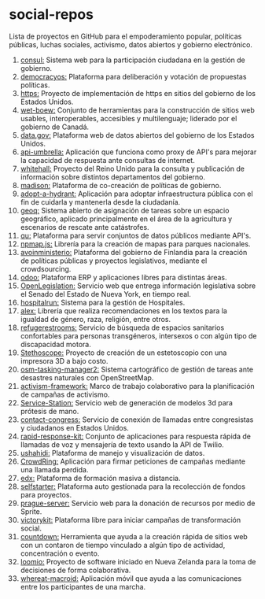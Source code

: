# social-repos
Lista de proyectos en GitHub para el empoderamiento popular, políticas públicas, luchas sociales, activismo, datos abiertos y gobierno electrónico.

1. [consul:](https://github.com/consul/consul) Sistema web para la participación ciudadana en la gestión de gobierno.
2. [democracyos:](https://github.com/DemocracyOS/democracyos) Plataforma para deliberación y votación de propuestas políticas.
3. [https:](https://github.com/GSA/https) Proyecto de implementación de https en sitios del gobierno de los Estados Unidos.
4. [wet-boew:](https://github.com/wet-boew/wet-boew) Conjunto de herramientas para la construcción de sitios web usables, interoperables, accesibles y multilenguaje; liderado por el gobierno de Canadá.
5. [data.gov:](https://github.com/GSA/data.gov) Plataforma web de datos abiertos del gobierno de los Estados Unidos.
6. [api-umbrella:](https://github.com/NREL/api-umbrella) Aplicación que funciona como proxy de API's para mejorar la capacidad de respuesta ante consultas de internet.
7. [whitehall:](https://github.com/alphagov/whitehall) Proyecto del Reino Unido para la consulta y publicación de información sobre distintos departamentos del gobierno.
8. [madison:](https://github.com/opengovfoundation/madison) Plataforma de co-creación de políticas de gobierno.
9. [adopt-a-hydrant:](https://github.com/codeforamerica/adopt-a-hydrant) Aplicación para adoptar infraestructura pública con el fin de cuidarla y mantenerla desde la ciudadanía.
10. [geoq:](https://github.com/ngageoint/geoq) Sistema abierto de asignación de tareas sobre un espacio geográfico, aplicado principalmente en el área de la agricultura y escenarios de rescate ante catástrofes.
11. [qu:](https://github.com/cfpb/qu) Plataforma para servir conjuntos de datos públicos mediante API's.
12. [npmap.js:](https://github.com/nationalparkservice/npmap.js) Librería para la creación de mapas para parques nacionales.
13. [avoinministerio:](https://github.com/avoinministerio/avoinministerio) Plataforma del gobierno de Finlandia para la creación de políticas públicas y proyectos legislativos, mediante el crowdsourcing.
14. [odoo:](https://github.com/odoo/odoo) Plataforma ERP y aplicaciones libres para distintas áreas.
15. [OpenLegislation:](https://github.com/nysenate/OpenLegislation) Servicio web que entrega información legislativa sobre el Senado del Estado de Nueva York, en tiempo real.
16. [hospitalrun:](https://github.com/HospitalRun) Sistema para la gestión de Hospitales.
17. [alex:](https://github.com/wooorm/alex) Librería que realiza recomendaciones en los textos para la igualdad de género, raza, religión, entre otros.
18. [refugerestrooms:](https://github.com/RefugeRestrooms/refugerestrooms) Servicio de búsqueda de espacios sanitarios confortables para personas transgéneros, intersexos o con algún tipo de discapacidad motora.
19. [Stethoscope:](https://github.com/GliaX/Stethoscope) Proyecto de creación de un estetoscopio con una impresora 3D a bajo costo.
20. [osm-tasking-manager2:](https://github.com/hotosm/osm-tasking-manager2) Sistema cartográfico de gestión de tareas ante desastres naturales con OpenStreetMap.
21. [activism-framework:](https://github.com/hackaye/activism-framework) Marco de trabajo colaborativo para la planificación de campañas de activismo.
22. [Service-Station:](https://github.com/e-nable/Service-Station) Servicio web de generación de modelos 3d para prótesis de mano.
23. [contact-congress:](https://github.com/EFForg/contact-congress) Servicio de conexión de llamadas entre congresistas y ciudadanos en Estados Unidos.
24. [rapid-response-kit:](https://github.com/Twilio-org/rapid-response-kit) Conjunto de aplicaciones para respuesta rápida de llamadas de voz y mensajería de texto usando la API de Twilio.
25. [ushahidi:](https://github.com/ushahidi) Plataforma de manejo y visualización de datos.
26. [CrowdRing:](https://github.com/therules/CrowdRing) Aplicación para firmar peticiones de campañas mediante una llamada perdida.
27. [edx:](https://github.com/edx) Plataforma de formación masiva a distancia.
28. [selfstarter:](https://github.com/lockitron/selfstarter) Plataforma auto gestionada para la recolección de fondos para proyectos.
29. [prague-server:](https://github.com/controlshift/prague-server) Servicio web para la donación de recursos por medio de Sprite.
30. [victorykit:](https://github.com/victorykit/victorykit) Plataforma libre para iniciar campañas de transformación social.
31. [countdown:](https://github.com/drewrwilson/countdown) Herramienta que ayuda a la creación rápida de sitios web con un contaron de tiempo vinculado a algún tipo de actividad, concentración o evento.
32. [loomio:](https://github.com/loomio/loomio) Proyecto de software iniciado en Nueva Zelanda para la toma de decisiones de forma colaborativa.
33. [whereat-macroid:](https://github.com/the-learning-collective/whereat-macroid) Aplicación móvil que ayuda a las comunicaciones entre los participantes de una marcha.
